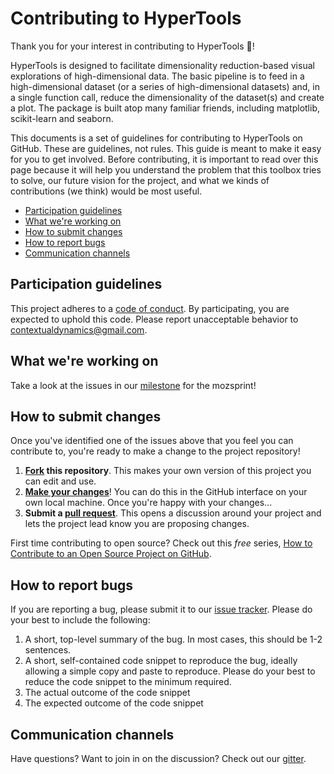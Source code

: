 # Contributing to HyperTools

Thank you for your interest in contributing to HyperTools :tada:!

HyperTools is designed to facilitate dimensionality reduction-based visual explorations of high-dimensional data. The basic pipeline is to feed in a high-dimensional dataset (or a series of high-dimensional datasets) and, in a single function call, reduce the dimensionality of the dataset(s) and create a plot. The package is built atop many familiar friends, including matplotlib, scikit-learn and seaborn.

This documents is a set of guidelines for contributing to HyperTools on GitHub. These are guidelines, not rules. This guide is meant to make it easy for you to get involved. Before contributing, it is important to read over this page because it will help you understand the problem that this toolbox tries to solve, our future vision for the project, and what we kinds of contributions (we think) would be most useful.


* [Participation guidelines](#participation-guidelines)
* [What we're working on](#what-were-working-on)
* [How to submit changes](#how-to-submit-changes)
* [How to report bugs](#how-to-report-bugs)
* [Communication channels](#communication-channels)

## Participation guidelines

This project adheres to a [code of conduct](https://www.mozilla.org/en-US/about/governance/policies/participation/). By participating, you are expected to uphold this code. Please report unacceptable behavior to contextualdynamics@gmail.com.

## What we're working on

Take a look at the issues in our [ milestone](https://github.com/ContextLab/hypertools/milestone/5) for the mozsprint!

## How to submit changes

Once you've identified one of the issues above that you feel you can contribute to, you're ready to make a change to the project repository!

1. **[Fork](https://help.github.com/articles/fork-a-repo/) this repository**. This makes your own version of this project you can edit and use.
2. **[Make your changes](https://guides.github.com/activities/forking/#making-changes)**! You can do this in the GitHub interface on your own local machine. Once you're happy with your changes...
3. **Submit a [pull request](https://help.github.com/articles/proposing-changes-to-a-project-with-pull-requests/)**. This opens a discussion around your project and lets the project lead know you are proposing changes.

First time contributing to open source? Check out this *free* series, [How to Contribute to an Open Source Project on GitHub](https://egghead.io/series/how-to-contribute-to-an-open-source-project-on-github).

## How to report bugs

If you are reporting a bug, please submit it to our [issue tracker](https://github.com/ContextLab/hypertools/issues). Please do your best to include the following:

1. A short, top-level summary of the bug. In most cases, this should be 1-2 sentences.
2. A short, self-contained code snippet to reproduce the bug, ideally allowing a simple copy and paste to reproduce. Please do your best to reduce the code snippet to the minimum required.
3. The actual outcome of the code snippet
4. The expected outcome of the code snippet

## Communication channels

Have questions? Want to join in on the discussion? Check out our [gitter](https://gitter.im/hypertools/Lobby).
